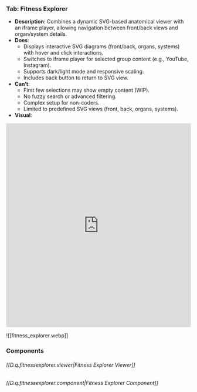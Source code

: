 

### Tab: Fitness Explorer

- **Description**: Combines a dynamic SVG-based anatomical viewer with an iframe player, allowing navigation between front/back views and organ/system details.
- **Does**:
    - Displays interactive SVG diagrams (front/back, organs, systems) with hover and click interactions.
    - Switches to iframe player for selected group content (e.g., YouTube, Instagram).
    - Supports dark/light mode and responsive scaling.
    - Includes back button to return to SVG view.
- **Can’t**:
    - First few selections may show empty content (WIP).
    - No fuzzy search or advanced filtering.
    - Complex setup for non-coders.
    - Limited to predefined SVG views (front, back, organs, systems).
- **Visual**:



<iframe allowfullscreen src="https://www.youtube.com/embed/hMYlrVq4qmU" width="100%" height="555" frameborder="0" allow="accelerometer; autoplay; clipboard-write; encrypted-media; gyroscope; picture-in-picture" ></iframe>





![[fitness_explorer.webp]]






### Components

###### [[D.q.fitnessexplorer.viewer|Fitness Explorer Viewer]]

###### [[D.q.fitnessexplorer.component|Fitness Explorer Component]]

